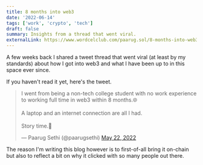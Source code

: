 ```yaml
---
title: 8 months into web3
date: '2022-06-14'
tags: ['work', 'crypto', 'tech']
draft: false
summary: Insights from a thread that went viral.
externalLink: https://www.wordcelclub.com/paarug.sol/8-months-into-web3
---
```

A few weeks back I shared a tweet thread that went viral (at least by my standards) about how I got into web3 and what I have been up to in this space ever since.

If you haven't read it yet, here's the tweet.

<blockquote class="twitter-tweet"><p lang="en" dir="ltr">I went from being a non-tech college student with no work experience to working full time in web3 within 8 months.🌐<br/><br/>A laptop and an internet connection are all I had.<br/><br/>Story time.🧵</p>&mdash; Paarug Sethi (@paarugsethi) <a href="https://twitter.com/paarugsethi/status/1528379386101018624?ref_src=twsrc%5Etfw">May 22, 2022</a></blockquote> <script async src="https://platform.twitter.com/widgets.js" charset="utf-8"></script>

The reason I'm writing this blog however is to first-of-all bring it on-chain but also to reflect a bit on why it clicked with so many people out there.